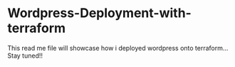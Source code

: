 # Wordpress-Deployment-with-terraform
This read me file will showcase how i deployed wordpress onto terraform... Stay tuned!!